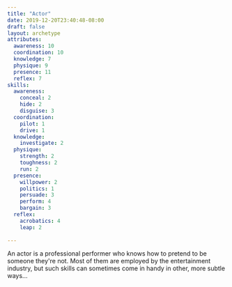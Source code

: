 ```yaml
---
title: "Actor"
date: 2019-12-20T23:40:48-08:00
draft: false
layout: archetype
attributes:
  awareness: 10
  coordination: 10
  knowledge: 7
  physique: 9
  presence: 11
  reflex: 7
skills:
  awareness:
    conceal: 2
    hide: 2
    disguise: 3
  coordination:
    pilot: 1
    drive: 1
  knowledge:
    investigate: 2
  physique:
    strength: 2
    toughness: 2
    run: 2
  presence:
    willpower: 2
    politics: 1
    persuade: 3
    perform: 4
    bargain: 3
  reflex:
    acrobatics: 4
    leap: 2
    
---
```

An actor is a professional performer who knows how to pretend to be someone they're not. Most of them are employed by the entertainment industry, but such skills can sometimes come in handy in other, more subtle ways...
